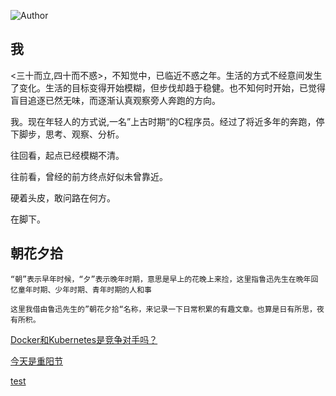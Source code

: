![Author](https://img.shields.io/badge/Author-subo-green)

## 我

<三十而立,四十而不惑>，不知觉中，已临近不惑之年。生活的方式不经意间发生了变化。生活的目标变得开始模糊，但步伐却趋于稳健。也不知何时开始，已觉得盲目追逐已然无味，而逐渐认真观察旁人奔跑的方向。

我。现在年轻人的方式说,一名”上古时期“的C程序员。经过了将近多年的奔跑，停下脚步，思考、观察、分析。

往回看，起点已经模糊不清。

往前看，曾经的前方终点好似未曾靠近。

硬着头皮，敢问路在何方。

在脚下。

## 朝花夕拾

```“朝”表示早年时候，“夕”表示晚年时期，意思是早上的花晚上来捡，这里指鲁迅先生在晩年回忆童年时期、少年时期、青年时期的人和事
“朝”表示早年时候，“夕”表示晚年时期，意思是早上的花晚上来捡，这里指鲁迅先生在晩年回忆童年时期、少年时期、青年时期的人和事

这里我借由鲁迅先生的”朝花夕拾“名称，来记录一下日常积累的有趣文章。也算是日有所思，夜有所积。
```



[Docker和Kubernetes是竞争对手吗？](https://www.docker.com/blog/top-questions-docker-kubernetes-competitors-or-together/)
 
[今天是重阳节](/docs/logs/20191007.md)

[test](/docs/产品人该如何选平台.md)
